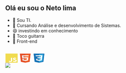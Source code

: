 ## Olá eu sou o Neto lima 

- 🔭 Sou TI.
- 🌱 Cursando Análise e desenvolvimento de Sistemas.
- 😄 investindo em conhecimento 
- 🎸 Toco guitarra 
- 📘  Front-end

<div style="display: inline_block"><br>
  <img align="center" alt="Rafa-Js" height="30" width="40" src="https://raw.githubusercontent.com/devicons/devicon/master/icons/javascript/javascript-plain.svg">
  <img align="center" alt="Rafa-HTML" height="30" width="40" src="https://raw.githubusercontent.com/devicons/devicon/master/icons/html5/html5-original.svg">
  <img align="center" alt="Rafa-CSS" height="30" width="40" src="https://raw.githubusercontent.com/devicons/devicon/master/icons/css3/css3-original.svg">
</div>

<div>
  <a href="https://www.github.com/neto2805" </a>
  <img height="180em" src="https://github-readme-stats.vercel.app/api?username=neto2805&show_icons=true&theme=transparent"
    
</div>
